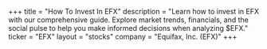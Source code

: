 +++
title = "How To Invest In EFX"
description = "Learn how to invest in EFX with our comprehensive guide. Explore market trends, financials, and the social pulse to help you make informed decisions when analyzing $EFX."
ticker = "EFX"
layout = "stocks"
company = "Equifax, Inc. (EFX)"
+++

